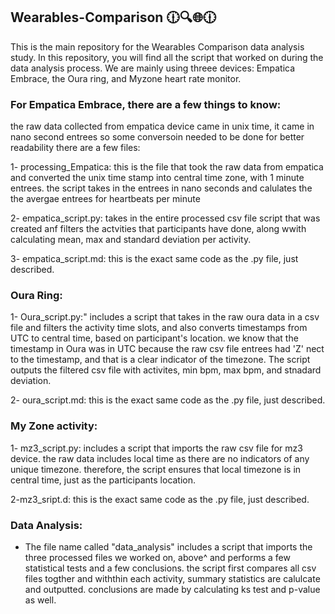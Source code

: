 ## Wearables-Comparison 🕧🔍🌐🕧
This is the main repository for the Wearables Comparison data analysis study. In this repository, you will find all the script that worked on during the data analysis process. We are mainly using threee devices: Empatica Embrace, the Oura ring, and Myzone heart rate monitor. 


### For Empatica Embrace, there are a few things to know:
the raw data collected from empatica device came in unix time, it came in nano second entrees so some conversoin needed to be done for better readability
there are a few files: 

1- processing_Empatica: this is the file that took the raw data from empatica and converted the unix time stamp into central time zone, with 1 minute entrees. the script takes in the entrees in nano seconds and calulates the the avergae entrees for heartbeats per minute 

2- empatica_script.py: takes in the entire processed csv file script that was created anf filters the actvities that participants have done, along wwith calculating mean, max and standard deviation per activity. 

3- empatica_script.md: this is the exact same code as the .py file, just described.
### Oura Ring:
1- Oura_script.py:" includes a script that takes in the raw oura data in a csv file and filters the activity time slots, and also converts timestamps from UTC to central time, based on participant's location. we know that the timestamp in Oura was in UTC because the raw csv file entrees had 'Z' nect to the timestamp, and that is a clear indicator of the timezone. The script outputs the filtered csv file with activites, min bpm, max bpm, and stnadard deviation. 

2- oura_script.md: this is the exact same code as the .py file, just described.

### My Zone activity:
1- mz3_script.py: includes a script that imports the raw csv file for mz3 device. the raw data includes local time as there are no indicators of any unique timezone. therefore, the script ensures that local timezone is in central time, just as the participants location.

2-mz3_sript.d: this is the exact same code as the .py file, just described.

### Data Analysis:
- The file name called "data_analysis" includes a script that imports the three processed files we worked on, above^ and performs a few statistical tests and a few conclusions. the script first compares all csv files togther and withthin each activity, summary statistics are calulcate and outputted. conclusions are made by calculating ks test and p-value as well. 
